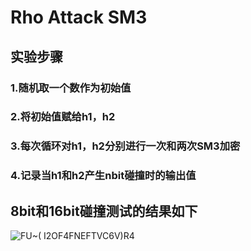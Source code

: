 # Rho Attack SM3
## 实验步骤
### 1.随机取一个数作为初始值
### 2.将初始值赋给h1，h2
### 3.每次循环对h1，h2分别进行一次和两次SM3加密
### 4.记录当h1和h2产生nbit碰撞时的输出值
## 8bit和16bit碰撞测试的结果如下
![FU~( I2OF4FNEFTVC6V)R4](https://user-images.githubusercontent.com/109883893/181026180-a760e1c4-24ff-4368-8ea9-9011bcdab5a9.png)

